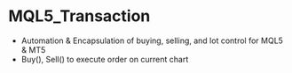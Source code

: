 # MQL5_Transaction

- Automation & Encapsulation of buying, selling, and lot control for MQL5 & MT5 
- Buy(), Sell() to execute order on current chart
